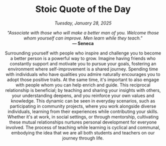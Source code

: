 <h1 align="center">Stoic Quote of the Day</h1>
<p align="center"><em>Tuesday, January 28, 2025</em></p>
<p align="center">
    <em>"Associate with those who will make a better man of you. Welcome those whom yourself can improve. Men learn while they teach."</em><br>
    <strong>— Seneca</strong>
</p>

<p align="center" style="max-width:600px;margin:0 auto;">
    Surrounding yourself with people who inspire and challenge you to become a better person is a powerful way to grow. Imagine having friends who constantly support and motivate you to pursue your goals, fostering an environment where self-improvement is a shared journey. Spending time with individuals who have qualities you admire naturally encourages you to adopt those positive traits. At the same time, it's important to also engage with people whom you can help enrich and guide. This reciprocal relationship is beneficial; by teaching and sharing your insights with others, your understanding deepens, and you reinforce your own values and knowledge. This dynamic can be seen in everyday scenarios, such as participating in community projects, where you work alongside diverse individuals, learning from their experiences while contributing your skills. Whether it's at work, in social settings, or through mentorship, cultivating these mutual relationships nurtures personal development for everyone involved. The process of teaching while learning is cyclical and communal, embodying the idea that we are all both students and teachers on our journey through life.
</p>
